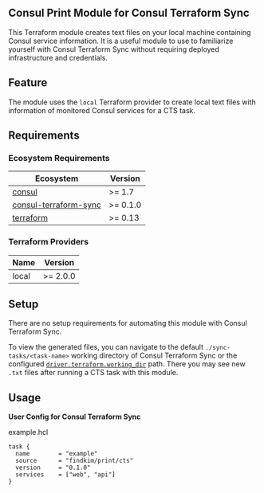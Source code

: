 ## Consul Print Module for Consul Terraform Sync

This Terraform module creates text files on your local machine containing Consul service information. It is a useful module to use to familiarize yourself with Consul Terraform Sync without requiring deployed infrastructure and credentials.

## Feature

The module uses the `local` Terraform provider to create local text files with information of monitored Consul services for a CTS task.

## Requirements

### Ecosystem Requirements

| Ecosystem | Version |
|-----------|---------|
| [consul](https://www.consul.io/downloads) | >= 1.7 |
| [consul-terraform-sync](https://www.consul.io/docs/nia) | >= 0.1.0 |
| [terraform](https://www.terraform.io) | >= 0.13 |

### Terraform Providers

| Name | Version |
|------|---------|
| local | >= 2.0.0 |

## Setup

There are no setup requirements for automating this module with Consul Terraform Sync. 

To view the generated files, you can navigate to the default `./sync-tasks/<task-name>` working directory of Consul Terraform Sync or the configured [`driver.terraform.working_dir`](https://www.consul.io/docs/nia/configuration#working_dir) path. There you may see new `.txt` files after running a CTS task with this module.

## Usage

**User Config for Consul Terraform Sync**

example.hcl
```hcl
task {
  name        = "example"
  source      = "findkim/print/cts"
  version     = "0.1.0"
  services    = ["web", "api"]
}
```
